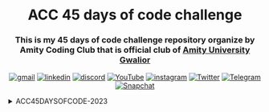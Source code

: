 <!--Header-->
<h1 align="center">
  <br>
  ACC 45 days of code  challenge
  <br>
</h1>

<h3 align=center>This is my 45 days of code challenge repository organize by Amity Coding Club that is official club of <a href=https://www.amity.edu/gwalior>Amity University Gwalior</a></h3>

<div align=center>

[![gmail](https://img.shields.io/badge/Gmail-D14836?style=for-the-badge&logo=Gmail&logoColor=white)](mailto:ashishlodhi5559@gmail.com)
[![linkedin](https://img.shields.io/badge/LinkedIn-0077B5?style=for-the-badge&logo=linkedin&logoColor=white)](https://www.linkedin.com/in/ashish-singh-821a0a24b/)
[![discord](https://img.shields.io/badge/discord-000000?style=for-the-badge&logo=discord&logoColor=white)](https://discord.com/users/175010396384657408)
[![YouTube](https://img.shields.io/badge/YouTube-%23FF0000.svg?style=for-the-badge&logo=YouTube&logoColor=white)](https://www.youtube.com/@ashishlodhi837)
[![instagram](https://img.shields.io/badge/Instagram-E4405F?style=for-the-badge&logo=instagram&logoColor=white)](https://www.instagram.com/itz_ash._u/)
[![Twitter](https://img.shields.io/badge/Twitter-%231DA1F2.svg?style=for-the-badge&logo=Twitter&logoColor=white)](https://twitter.com/itz_ash_u?t=AuUCwyT_PRh5BMIV1Ssn0A&s=08)
[![Telegram](https://img.shields.io/badge/Telegram-2CA5E0?style=for-the-badge&logo=telegram&logoColor=white)](http://t.me/itzz_ash_u)
[![Snapchat](https://img.shields.io/badge/Snapchat-%23FFFC00.svg?style=for-the-badge&logo=Snapchat&logoColor=white)](https://www.snapchat.com/add/itz_ashu59?share_id=mkKck5WkB9A&locale=en-US)

</div>

<!--ACC45DAYSOFCODE-2023-->
<details><summary>ACC45DAYSOFCODE-2023</summary><ol>

<!--Day - 01-->
<details><summary>Day-01</summary><ol>
<p>This is the content for Day 01.</p>
<h2>Tasks for Day 01:</h2>
<ul>
  <li>Recently, Chef visited his doctor. The doctor advised Chef to drink at least 2000 ml of water each day.

Chef drank X ml of water today. Determine if Chef followed the doctor's advice or not.

<code>Input Format</code>:
- The first line contains a single integer T — the number of test cases. Then the test cases follow.
- The first and only line of each test case contains one integer X — the amount of water Chef drank today.
<code>Output Format</code>:
- For each test case, output YES if Chef followed the doctor's advice of drinking at least 2000 ml of water. Otherwise, output NO.

- You may print each character of the string in uppercase or lowercase (for example, the strings YES, yEs, yes, and yeS will all be treated as identical).

<code>Constraints</code>:
- 1 <= T <= 2000
- 1 <= X <= 4000

<code>Explanation</code>:
Test case 1: Chef followed the doctor's advice since he drank 2999 ml of water which is >=2000 ml.

Test case 2: Chef did not follow the doctor's advice since he drank 
1450 ml of water which is < 2000 ml.

Test case 3: Chef followed the doctor's advice since he drank 2000 ml of water which is >= 2000 ml.</li>
</ul>
<p>For more details, You can find the full problem description on CodeChef's website:
<a href="https://www.codechef.com/practice/PCL05/problems/WATERCONS">Water Consumption Problem Description</a>.</p>

<h2>Solution/Codes</h2>
<li><a href="C++/01_watercons.cpp"><code>C++</code></a></li>
<li><a href="Python/01_watercons.py"><code>Python</code></a></li>
<li><a href="JavaScript/01_watercons.js"><code>JavaScript</code></a></li>
<li><a href="Golang/01_watercons.go"><code>Golang</code></a></li>
<p>Here's an example of using the <code>Python</code> programming language:</p>
<pre>
  <code>
T = int(input())
for _ in range(T):
    X = int(input())
    if X >= 2000:
        print("YES")
    else:
        print("NO")
  </code>
</pre>
<img src="assets/day01_image.jpg" alt="Day 01 Image">
</ol>
</details>

<!--Day - 02-->
<details><summary>Day-02</summary><ol>
<p>This is the content for Day 02.</p>
<h2>Tasks for Day 02:</h2>
<ul>
  <li>Chef has X 5 rupee coins and Y 10 rupee coins. Chef goes to a shop to buy chocolates for Chefina where each chocolate costs Z rupees. Find the maximum number of chocolates that Chef can buy for Chefina.</li>
  <li>
    <code>Input Format</code>:
    <ul>
      <li>The first line contains a single integer T — the number of test cases. Then the test cases follow.</li>
      <li>The first and only line of each test case contains three integers X, Y, and Z — the number of 5 rupee coins, the number of 10 rupee coins, and the cost of each chocolate.</li>
    </ul>
  </li>
  <li>
    <code>Output Format</code>:
    <ul>
      <li>For each test case, output the maximum number of chocolates that Chef can buy for Chefina.</li>
    </ul>
  </li>
  <li>
    <code>Constraints</code>:
    <ul>
      <li>1 ≤ T ≤ 100</li>
      <li>1 ≤ X, Y, Z ≤ 1000</li>
    </ul>
  </li>
  <li>
    <code>Sample 1</code>:
    <ul>
      <li><code>Input</code></li>
      <li><code>Output</code></li>
      <li>4</li>
      <li>10 10 10</li>
      <li>3 1 8</li>
      <li>8 1 3</li>
      <li>4 4 1000</li>
      <li><code>Explanation</code>:</li>
      <li>Test case 1: Chef has 10⋅5+10⋅10=150 rupees in total. Since each chocolate costs 10 rupees, Chef can spend all 150 rupees and buy 15 chocolates for Chefina.</li>
      <li>Test case 2: Chef has 3⋅5+1⋅10=25 rupees in total. Since each chocolate costs 8 rupees, Chef can buy a maximum of 3 chocolates for Chefina, leaving him with 1 rupee.</li>
      <li>Test case 3: Chef has 8⋅5+1⋅10=50 rupees in total. Since each chocolate costs 3 rupees, Chef can buy a maximum of 16 chocolates for Chefina, leaving him with 2 rupees.</li>
      <li>Test case 4: Chef has 4⋅5+4⋅10=60 rupees in total. Since each chocolate costs 1000 rupees, Chef can buy no chocolate for Chefina, leaving him with 60 rupees.</li>
    </ul>
  </li>
</ul>
<p>For more details, You can find the full problem description on CodeChef's website:
<a href="https://www.codechef.com/practice/PCBM01/problems/CCHOCOLATES">Chef and Chocolates Problem Description</a>.</p>

<h2>Solution/Codes</h2>
<li><a href="C++/02_cchocolates.cpp"><code>C++</code></a></li>
<li><a href="Python/02_cchocolates.py"><code>Python</code></a></li>
<li><a href="JavaScript/02_cchocolates.js"><code>JavaScript</code></a></li>
<li><a href="Golang/02_cchocolates.go"><code>Golang</code></a></li>
<p>Here's an example of using the <code>Golang</code> programming language:</p>
<pre>
  <code>
package main

import "fmt"

func main() {
    var T, X, Y, Z int
    fmt.Scan(&T)
    for i := 0; i < T; i++ {
        fmt.Scan(&X, &Y, &Z)
        totalRupees := X*5 + Y*10
        maxChocolates := totalRupees / Z
        fmt.Println(maxChocolates)
    }
}
  </code>
</pre>
<img src="assets/day02_image.jpg" alt="Day 02 Image">
</ol>
</details>

<!--Day - 03-->
<details><summary>Day-03</summary><ol>
<p>This is the content for Day 03.</p>
<h2>Tasks for Day 03:</h2>
<ul>
  <li>
    <strong>Problem</strong>
    <p>Chef's coding class is very famous in Chefland. This year X students joined his class, and each student will require one chair to sit on. Chef already has Y chairs in his class. Determine the minimum number of new chairs Chef must buy so that every student is able to get one chair to sit on.</p>
  </li>
  <li>
    <strong>Input Format</strong>
    <p>The first line contains a single integer T — the number of test cases. Then the test cases follow.</p>
    <p>The first and only line of each test case contains two integers X and Y — the number of students in the class and the number of chairs Chef already has.</p>
  </li>
  <li>
    <strong>Output Format</strong>
    <p>For each test case, output the minimum number of extra chairs Chef must buy so that every student gets one chair.</p>
  </li>
  <li>
    <strong>Constraints</strong>
    <p>1 ≤ T ≤ 1000</p>
    <p>0 ≤ X, Y ≤ 100</p>
  </li>
  <li>
    <strong>Sample 1:</strong>
    <ul>
      <li>
        <strong>Input</strong>
        <p>4</p>
        <p>20 14</p>
        <p>41 41</p>
        <p>35 0</p>
        <p>50 100</p>
      </li>
      <li>
        <strong>Output</strong>
        <p>6</p>
        <p>0</p>
        <p>35</p>
        <p>0</p>
      </li>
      <li>
        <strong>Explanation</strong>
        <p>Test case 1: There are 20 students in the class, and Chef has 14 chairs already. Therefore Chef must buy 6 more chairs.</p>
        <p>Test case 2: There are 41 students in the class, and Chef already has exactly 41 chairs. Therefore Chef does not need to buy any more chairs.</p>
        <p>Test case 3: There are 35 students in the class, and Chef has no chairs initially. Therefore Chef must buy 35 chairs.</p>
      </li>
    </ul>
  </li>
</ul>
<p>For more details, You can find the full problem description on CodeChef's website:
<a href="https://www.codechef.com/problems/CHAIRS_">Chairs Requirement Problem Description</a>.</p>

<h2>Solution/Codes</h2>
<li><a href="C++/03_chair_distribution.cpp"><code>C++</code></a></li>
<li><a href="Python/03_chair_distribution.py"><code>Python</code></a></li>
<li><a href="JavaScript/03_chair_distribution.js"><code>JavaScript</code></a></li>
<li><a href="Golang/03_chair_distribution.go"><code>Golang</code></a></li>
<p>Here's an example of using the <code>JavaScript</code> programming language:</p>
<pre>
  <code>
  const readline = require('readline');

const rl = readline.createInterface({
    input: process.stdin,
    output: process.stdout
});

let T;
let testCases = [];

rl.question('', (t) => {
    T = parseInt(t);
    readInput();
});

function readInput() {
    if (testCases.length < T) {
        rl.question('', (input) => {
            const [X, Y] = input.split(' ').map(Number);
            testCases.push({ X, Y });
            readInput();
        });
    } else {
        processInput();
    }
}

function processInput() {
    for (let i = 0; i < T; i++) {
        const { X, Y } = testCases[i];
        const extraChairs = Math.max(0, X - Y);
        console.log(extraChairs);
    }
    rl.close();
}
  </code>
</pre>
<img src="assets/day03_image.jpg" alt="Day 03 Image">
</ol>
</details>

<!--Day - 04-->
<!--Beginner-->
<details><summary>Day-04 - Beginner</summary><ol>
<p>This is the content for Day 04.</p>
<h2>Tasks for Day 04 - Beginner:</h2>
<ul>
  <li>Chef has started working at the candy store. The store has 100 chocolates in total.</li>
  <li>Chef’s daily goal is to sell X chocolates. For each chocolate sold, he will get 1 rupee. However, if Chef exceeds his daily goal, he gets 2 rupees per chocolate for each extra chocolate.</li>
  <li>If Chef sells Y chocolates in a day, find the total amount he made.</li>
  <li>
    <code>Input Format</code>:
    <ul>
      <li>The first line of input will contain a single integer T, denoting the number of test cases.</li>
      <li>Each test case consists of two space-separated integers X and Y — the daily goal of Chef and the number of chocolates he actually sells.</li>
    </ul>
  </li>
  <li>
    <code>Output Format</code>:
    <ul>
      <li>For each test case, output on a new line the total amount Chef made in a day.</li>
    </ul>
  </li>
  <li>
    <code>Constraints</code>:
    <ul>
      <li>1 ≤ T ≤ 100</li>
      <li>1 ≤ X, Y ≤ 10</li>
    </ul>
  </li>
  <li>
    <code>Sample 1:</code>
    <ul>
      <li>
        <code>Input</code>
        <p>4</p>
        <p>3 1</p>
        <p>5 5</p>
        <p>4 7</p>
        <p>2 3</p>
      </li>
      <li>
        <code>Output</code>
        <p>1</p>
        <p>5</p>
        <p>10</p>
        <p>4</p>
      </li>
      <li>
        <code>Explanation</code>:
        <p>Test case 1: Chef's daily goal was 3. Since he sold only 1 chocolate, he'll get only 1 rupee.</p>
        <p>Test case 2: Chef's daily goal was 5. Since he sold 5 chocolates, he'll get 5 rupees.</p>
        <p>Test case 3: Chef's daily goal was 4. Since he sold 7 chocolates, he'll get 4 rupees for the 4 chocolates as his daily goal and 2 rupees per chocolate for the extra 3 chocolates. The total amount he gets is 4 + 3 * 2 = 10.</p>
        <p>Test case 4: Chef's daily goal was 2. Since he sold 3 chocolates, he'll get 2 rupees for the 2 chocolates as his daily goal and 2 rupees per chocolate for the extra 1 chocolate. The total amount he gets is 2 + 1 * 2 = 4.</p>
      </li>
    </ul>
  </li>
</ul>
<p>For more details, You can find the full problem description on CodeChef's website:
<a href="https://www.codechef.com/practice/PCBM01/problems/CANDYSTORE">Candy Store Problem Description</a>.</p>

<h2>Solution/Codes</h2>
<li><a href="C++/04_candy_store_beginner.cpp"><code>C++</code></a></li>
<li><a href="Python/04_candy_store_beginner.py"><code>Python</code></a></li>
<li><a href="JavaScript/04_candy_store_beginner.js"><code>JavaScript</code></a></li>
<li><a href="Golang/04_candy_store_beginner.go"><code>Golang</code></a></li>
<p>Here's an example of using the <code>c++</code> programming language:</p>
<pre>
  <code>
#include <iostream>
using namespace std;

int main() {
    int t;
    cin >> t;
    while (t--) {
        int x, y;
        cin >> x >> y;
        if (x >= y) {
            cout << y;
        } else {
            cout << x + 2 * (y - x);
        }
        cout << endl;
    }
    return 0;
}
  </code>
</pre>
<img src="assets/day04_image_beginner.jpg" alt="Day 04 Image Beginner">
</ol>
</details>

<!--Intermediate-->
<details><summary>Day-04 - Intermediate</summary><ol>
<p>This is the content for Day 04 - Intermediate.</p>
<h2>Tasks for Day 04:</h2>
<ul>
  <li>Task here!!</li>
</ul>
<p>For more details, You can find the full problem description on CodeChef's website:
<a href="https://www.codechef.com/START101D/problems/SMARTER">Work Smarter, Not Harder Problem Description</a>.</p>

<h2>Solution/Codes</h2>
<li><a href="C++/04_MindfulRace_Intermediate.cpp"><code>C++</code></a></li>
<li><a href="Python/04_MindfulRace_Intermediate.py"><code>Python</code></a></li>
<li><a href="JavaScript/04_MindfulRace_Intermediate.js"><code>:x: JavaScript</code></a></li>
<li><a href="Golang/04_MindfulRace_Intermediate.go"><code>:x: Golang</code></a></li>
<p>Here's an example of using the <code>C++</code> programming language:</p>
<pre>
  <code>
#include <iostream>
#include <math.h>
#include <iomanip>
using namespace std;

int main() {
    int t;
    float L, v1, v2;
    cin >> t;
    while (t--) {
        cin >> L >> v1 >> v2;
        setprecision(3);
        int t1 = ceil(L / v1);
        int t2 = ceil(L / v2);
        if (t1 > t2) {
            if (t1 == t2 + 1)
                cout << "0" << endl;
            else
                cout << t1 - t2 - 1 << endl;
        } else if (t1 == t2)
            cout << "-1" << endl;
    }
    return 0;
}
  </code>
</pre>
<img src="assets/day04_image_Intermediate.jpg" alt="Day 04 Image Intermediate">
</ol>
</details>
<!--Day - 05-->
<!--Day - 06-->
<!--Day - 07-->
<!--Day - 08-->
<!--Day - 09-->
<!--Day - 10-->
<!--Day - 11-->
<!--Day - 12-->
<!--Day - 13-->
<!--Day - 14-->
<!--Day - 15-->
<!--Day - 16-->
<!--Day - 17-->
<!--Day - 18-->
<!--Day - 19-->
<!--Day - 20-->
<!--Day - 21-->
<!--Day - 22-->
<!--Day - 23-->
<!--Day - 24-->
<!--Day - 25-->
<!--Day - 26-->
<!--Day - 27-->
<!--Day - 28-->
<!--Day - 29-->
<!--Day - 30-->
<!--Day - 31-->
<!--Day - 32-->
<!--Day - 33-->
<!--Day - 34-->
<!--Day - 35-->
<!--Day - 36-->
<!--Day - 37-->
<!--Day - 38-->
<!--Day - 39-->
<!--Day - 40-->
<!--Day - 41-->
<!--Day - 42-->
<!--Day - 43-->
<!--Day - 44-->
<!--Day - 45-->
</ol>
</details>
